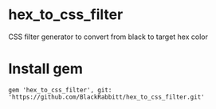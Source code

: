 # hex_to_css_filter
CSS filter generator to convert from black to target hex color

# Install gem
```
gem 'hex_to_css_filter', git: 'https://github.com/BlackRabbitt/hex_to_css_filter.git'
```
